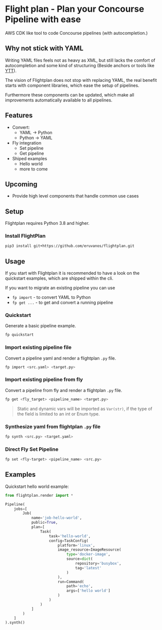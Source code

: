 

# Flight plan - Plan your Concourse Pipeline with ease

AWS CDK like tool to code Concourse pipelines (with autocompletion.)

## Why not stick with YAML

Writing YAML files feels not as heavy as XML, 
but still lacks the comfort of autocompletion and some kind of structuring 
(Beside anchors or tools like [YTT](https://get-ytt.io/)).

The vision of Flightplan does not stop with replacing YAML, the real benefit
starts with component libraries, which ease the setup of pipelines.

Furthermore these components can be updated, which make all improvements 
automatically available to all pipelines.  

## Features

* Convert:
  * YAML -> Python
  * Python -> YAML
* Fly integration
  * Set pipeline
  * Get pipeline
* Shiped examples
  * Hello world
  * more to come

## Upcoming

* Provide high level components that handle common use cases

## Setup 

Flightplan requires Python 3.8 and higher.

### Install FlightPlan

```bash
pip3 install git+https://github.com/eruvanos/flightplan.git
```

## Usage

If you start with Flightplan it is recommended to have a look on the quickstart examples, 
which are shipped within the cli.

If you want to migrate an existing pipeline you can use 
 * `fp import` - to convert YAML to Python
 * `fp get ...` - to get and convert a running pipeline 

### Quickstart
Generate a basic pipeline example.

```bash
fp quickstart
```

### Import existing pipeline file
Convert a pipeline yaml and render a flightplan `.py` file.

```bash
fp import <src.yaml> <target.py>
```

### Import existing pipeline from fly
Convert a pipeline from fly and render a flightplan `.py` file.

```bash
fp get <fly_target> <pipeline_name> <target.py>
```

> Static and dynamic vars will be imported as `Var(str)`, if the type of the field is limited to an int or Enum type.

### Synthesize yaml from flightplan `.py` file

```bash
fp synth <src.py> <target.yaml>
```

### Direct Fly Set Pipeline

```bash
fp set <fly-target> <pipeline_name> <src.py>
```



## Examples

Quickstart hello world example:

```python
from flightplan.render import *

Pipeline(
    jobs=[
        Job(
            name='job-hello-world',
            public=True,
            plan=[
                Task(
                    task='hello-world',
                    config=TaskConfig(
                        platform='linux',
                        image_resource=ImageResource(
                            type='docker-image',
                            source=dict(
                                repository='busybox',
                                tag='latest'
                            )
                        ),
                        run=Command(
                            path='echo',
                            args=['hello world']
                        )
                    )
                )
            ]
        )
    ]
).synth()
``` 
